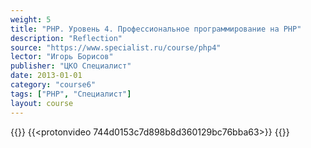 ```yaml
---
weight: 5
title: "PHP. Уровень 4. Профессиональное программирование на PHP"
description: "Reflection"
source: "https://www.specialist.ru/course/php4"
lector: "Игорь Борисов"
publisher: "ЦКО Специалист"
date: 2013-01-01
category: "course6"
tags: ["PHP", "Специалист"]
layout: course
---
```

{{<players>}}
    {{<protonvideo 744d0153c7d898b8d360129bc76bba63>}}
{{</players>}}
